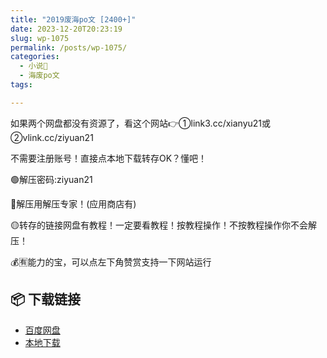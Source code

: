 ```yaml
---
title: "2019废海po文 [2400+]"
date: 2023-12-20T20:23:19
slug: wp-1075
permalink: /posts/wp-1075/
categories:
  - 小说📖
  - 海废po文
tags:

---
```


如果两个网盘都没有资源了，看这个网站👉①link3.cc/xianyu21或②vlink.cc/ziyuan21

不需要注册账号！直接点本地下载转存OK？懂吧！

🟢解压密码:ziyuan21

🔵解压用解压专家！(应用商店有)

🟡转存的链接网盘有教程！一定要看教程！按教程操作！不按教程操作你不会解压！

💰🈶能力的宝，可以点左下角赞赏支持一下网站运行

## 📦 下载链接
- [百度网盘](https://blziyuan21.com/pay-download/1075?key=8c6f682ada&down_id=0)
- [本地下载](https://blziyuan21.com/pay-download/1075?key=8c6f682ada&down_id=1)

